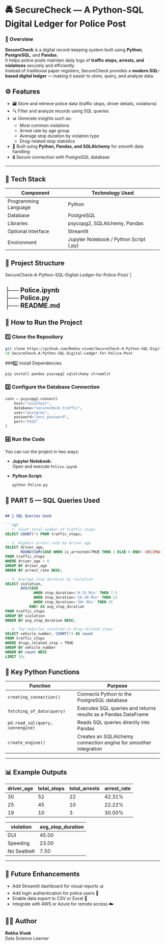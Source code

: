 # 🚔 SecureCheck — A Python-SQL Digital Ledger for Police Post

### 📖 Overview
**SecureCheck** is a digital record-keeping system built using **Python**, **PostgreSQL**, and **Pandas**.  
It helps police posts maintain daily logs of **traffic stops, arrests, and violations** securely and efficiently.  
Instead of traditional paper registers, SecureCheck provides a **modern SQL-based digital ledger** — making it easier to store, query, and analyze data.

## ⚙️ Features
- 🗃️ Store and retrieve police data (traffic stops, driver details, violations)
- 🔍 Filter and analyze records using SQL queries
- 📊 Generate insights such as:
  - Most common violations  
  - Arrest rate by age group  
  - Average stop duration by violation type  
  - Drug-related stop statistics  
- 🧠 Built using **Python, Pandas, and SQLAlchemy** for smooth data handling
- 🔒 Secure connection with PostgreSQL database

---

## 🧰 Tech Stack
| Component | Technology Used |
|------------|----------------|
| Programming Language | Python |
| Database | PostgreSQL |
| Libraries | psycopg2, SQLAlchemy, Pandas |
| Optional Interface | Streamlit |
| Environment | Jupyter Notebook / Python Script (.py) |

## 📁 Project Structure
SecureCheck-A-Python-SQL-Digital-Ledger-for-Police-Post/
│

├── Police.ipynb       
├── Police.py          
├── README.md         
---

## 🚀 How to Run the Project

### 1️⃣ Clone the Repository
```bash
git clone https://github.com/Rekha-vivek/SecureCheck-A-Python-SQL-Digital-Ledger-for-Police-Post.git
cd SecureCheck-A-Python-SQL-Digital-Ledger-for-Police-Post
```

###2️⃣ Install Dependencies
```bash
pip install pandas psycopg2 sqlalchemy streamlit
```

### 3️⃣ Configure the Database Connection
```python
conn = psycopg2.connect(
    host="localhost",
    database="securecheck_traffic",
    user="postgres",
    password="your_password",
    port="5432"
)
```

### 4️⃣ Run the Code
You can run the project in two ways:

- **Jupyter Notebook:**  
  Open and execute `Police.ipynb`

- **Python Script:**  
  ```bash
  python Police.py
  
## 🧡 **PART 5 — SQL Queries Used** 

```markdown

## 🧮 SQL Queries Used

```sql
-- 1. Count total number of traffic stops
SELECT COUNT(*) FROM traffic_stops;

-- 2. Highest arrest rate by driver age
SELECT driver_age,
       ROUND(SUM(CASE WHEN is_arrested=TRUE THEN 1 ELSE 0 END)::DECIMAL / COUNT(*) * 100, 2) AS arrest_rate
FROM traffic_stops
WHERE driver_age > 0
GROUP BY driver_age
ORDER BY arrest_rate DESC;

-- 3. Average stop duration by violation
SELECT violation,
       AVG(CASE 
             WHEN stop_duration='0-15 Min' THEN 7.5
             WHEN stop_duration='16-30 Min' THEN 23
             WHEN stop_duration='30+ Min' THEN 45 
           END) AS avg_stop_duration
FROM traffic_stops
GROUP BY violation
ORDER BY avg_stop_duration DESC;

-- 4. Top vehicles involved in drug-related stops
SELECT vehicle_number, COUNT(*) AS count
FROM traffic_stops
WHERE drugs_related_stop = TRUE
GROUP BY vehicle_number
ORDER BY count DESC
LIMIT 10;
```
## 🧩 Key Python Functions

| Function | Purpose |
|-----------|----------|
| `creating_connection()` | Connects Python to the PostgreSQL database |
| `fetching_of_data(query)` | Executes SQL queries and returns results as a Pandas DataFrame |
| `pd.read_sql(query, con=engine)` | Reads SQL queries directly into Pandas |
| `create_engine()` | Creates an SQLAlchemy connection engine for smoother integration |

---

## 📊 Example Outputs

| driver_age | total_stops | total_arrests | arrest_rate |
|-------------|-------------|----------------|--------------|
| 30 | 52 | 22 | 42.31% |
| 25 | 45 | 10 | 22.22% |
| 19 | 10 | 3 | 30.00% |

| violation | avg_stop_duration |
|------------|-------------------|
| DUI | 45.00 |
| Speeding | 23.00 |
| No Seatbelt | 7.50 |
---

## 🌟 Future Enhancements
- Add Streamlit dashboard for visual reports 📊  
- Add login authentication for police users 🔐  
- Enable data export to CSV or Excel 📁  
- Integrate with AWS or Azure for remote access ☁️  

## 👩‍💻 Author
**Rekha Vivek**  
 Data Science Learner  

